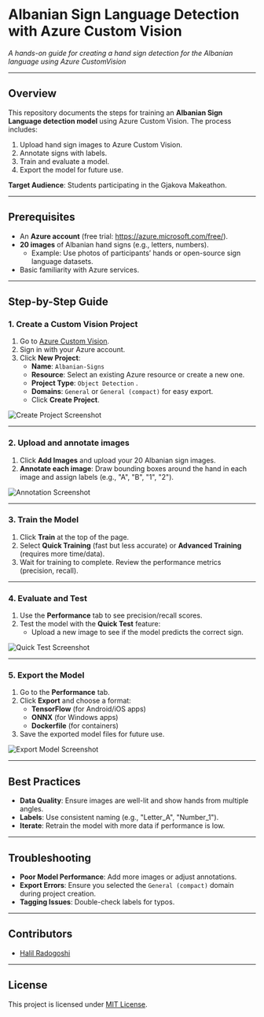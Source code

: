 # Albanian Sign Language Detection with Azure Custom Vision
*A hands-on guide for creating a hand sign detection for the Albanian language using Azure CustomVision*

---

## Overview
This repository documents the steps for training an **Albanian Sign Language detection model** using Azure Custom Vision. The process includes: 
1. Upload hand sign images to Azure Custom Vision.
2. Annotate signs with labels.
3. Train and evaluate a model.
4. Export the model for future use.

**Target Audience**: Students participating in the Gjakova Makeathon.

---

## Prerequisites
- An **Azure account** (free trial: https://azure.microsoft.com/free/).
- **20 images** of Albanian hand signs (e.g., letters, numbers).
  - Example: Use photos of participants’ hands or open-source sign language datasets.
- Basic familiarity with Azure services.

---

## Step-by-Step Guide

### 1. Create a Custom Vision Project
1. Go to [Azure Custom Vision](https://www.customvision.ai/).
2. Sign in with your Azure account.
3. Click **New Project**:
   - **Name**: `Albanian-Signs`
   - **Resource**: Select an existing Azure resource or create a new one.
   - **Project Type**: `Object Detection` .
   - **Domains**: `General` or `General (compact)` for easy export.
   - Click **Create Project**.

![Create Project Screenshot](/docs/images/create-project.png)


---

### 2. Upload and annotate images
1. Click **Add Images** and upload your 20 Albanian sign images.
2. **Annotate each image**: Draw bounding boxes around the hand in each image and assign labels (e.g., "A", "B", "1", "2").



![Annotation Screenshot](/docs/images/annotate.png)

---

### 3. Train the Model
1. Click **Train** at the top of the page.
2. Select **Quick Training** (fast but less accurate) or **Advanced Training** (requires more time/data).
3. Wait for training to complete. Review the performance metrics (precision, recall).

---

### 4. Evaluate and Test
1. Use the **Performance** tab to see precision/recall scores.
2. Test the model with the **Quick Test** feature:
   - Upload a new image to see if the model predicts the correct sign.

![Quick Test Screenshot](/docs/images/test.png)

---

### 5. Export the Model
1. Go to the **Performance** tab.
2. Click **Export** and choose a format:
   - **TensorFlow** (for Android/iOS apps)
   - **ONNX** (for Windows apps)
   - **Dockerfile** (for containers)
3. Save the exported model files for future use.

![Export Model Screenshot](/docs/images/export.png)

---

## Best Practices
- **Data Quality**: Ensure images are well-lit and show hands from multiple angles.
- **Labels**: Use consistent naming (e.g., "Letter_A", "Number_1").
- **Iterate**: Retrain the model with more data if performance is low.

---

## Troubleshooting
- **Poor Model Performance**: Add more images or adjust annotations.
- **Export Errors**: Ensure you selected the `General (compact)` domain during project creation.
- **Tagging Issues**: Double-check labels for typos.

---

## Contributors
- [Halil Radogoshi](https://github.com/halilradogoshi)


---

## License
This project is licensed under [MIT License](LICENSE).
